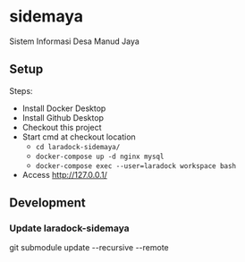 # sidemaya
Sistem Informasi Desa Manud Jaya

## Setup

Steps:
- Install Docker Desktop
- Install Github Desktop
- Checkout this project
- Start cmd at checkout location
    - `cd laradock-sidemaya/`
    - `docker-compose up -d nginx mysql`
    - `docker-compose exec --user=laradock workspace bash`
- Access http://127.0.0.1/


## Development

### Update laradock-sidemaya
git submodule update --recursive --remote